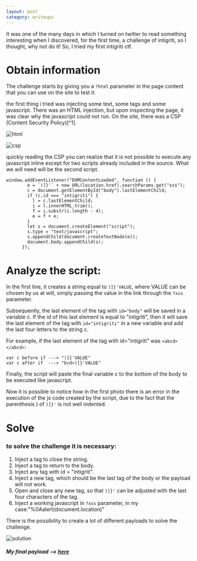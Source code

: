 ```yaml
---
layout: post
category: writeups
---
```


It was one of the many days in which I turned on twitter to read something interesting when I discovered, for the first time, a challenge of intigriti, so I thought, why not do it! So, I tried my first intigriti ctf.

# Obtain information
The challenge starts by giving you a `?html` parameter in the page content that you can use on the site to test it.

the first thing i tried was injecting some text, some tags and some javascript. There was an HTML injection, but upon inspecting the page, it was clear why the javascript could not run. On the site, there was a CSP (Content Security Policy)[^1].

![html](https://antoniospataro.github.io/img/html-inj.png)

![csp](https://antoniospataro.github.io/img/CSP.png)

quickly reading the CSP you can realize that it is not possible to execute any javascript inline except for two scripts already included in the source. What we will need will be the second script.
```
window.addEventListener("DOMContentLoaded", function () {
        e = `)]}'` + new URL(location.href).searchParams.get("xss");
        c = document.getElementById("body").lastElementChild;
        if (c.id === "intigriti") {
          l = c.lastElementChild;
          i = l.innerHTML.trim();
          f = i.substr(i.length - 4);
          e = f + e;
        }
        let s = document.createElement("script");
        s.type = "text/javascript";
        s.appendChild(document.createTextNode(e));
        document.body.appendChild(s);
      });
```

# Analyze the script:    
In the first line, it creates a string equal to `)]}'VALUE`, where VALUE can be chosen by us at will, simply passing the value in the link through the `?xss` parameter.

Subsequently, the last element of the tag with `id="body"` will be saved in a variable c. If the id of this last element is equal to "intigriti", then it will save the last element of the tag with `id="intigriti"` in a new variable and add the last four letters to the string c.

For example, if the last element of the tag with id="intigriti" was `<abcd> </abcd>`:
```
var c before if ---> ")]}'VALUE"
var c after if  ---> "bcd>)]}'VALUE"
```

Finally, the script will paste the final variable c to the bottom of the body to be executed like javascript.

Now it is possible to notice how in the first photo there is an error in the execution of the js code created by the script, due to the fact that the parenthesis ) of `)]}'` is not well indented. 

# Solve
### to solve the challenge it is necessary:
1. Inject a </h1> tag to close the string.
2. Inject a </div> tag to return to the body.
3. Inject any tag with id = "intigriti".
4. Inject a new tag, which should be the last tag of the body or the payload will not work.
5. Open and close any new tag, so that `)]}'` can be adjusted with the last four characters of the tag.
6. Inject a working javascript in `?xss` parameter, in my case:"%0Aalert(document.location)" 

There is the possibility to create a lot of different payloads to solve the challenge.

![solution](https://antoniospataro.github.io/img/hallowXss.png)

##### My final payload --> <a href="https://challenge-1021.intigriti.io/challenge/challenge.php?xss=%0Aalert(document.domain)&html=SpasticMMonkey%3C/h1%3E%3C/div%3E%3Cdiv%20id=%22intigriti%22%3E%3Cdiv%20id=%22LOL%22%3E%3Cdiv%20class=%22a%22%3E%27%22%3C/div%3E%3C/body%3E%3Cs%27[(%3EI%3C/span%3E%3C!--">here</a>



